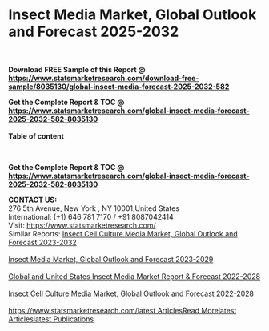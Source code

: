 <h1>Insect Media Market, Global Outlook and Forecast 2025-2032</h1><br/><p><strong>Download FREE Sample of this Report @ <a href="https://www.statsmarketresearch.com/download-free-sample/8035130/global-insect-media-forecast-2025-2032-582">https://www.statsmarketresearch.com/download-free-sample/8035130/global-insect-media-forecast-2025-2032-582</a></strong></p><div><b>Get the Complete Report & TOC @ <a href="https://www.statsmarketresearch.com/global-insect-media-forecast-2025-2032-582-8035130">https://www.statsmarketresearch.com/global-insect-media-forecast-2025-2032-582-8035130</a></b></div><br><b>Table of content</b><p><br><div><b>Get the Complete Report & TOC @ <a href="https://www.statsmarketresearch.com/global-insect-media-forecast-2025-2032-582-8035130">https://www.statsmarketresearch.com/global-insect-media-forecast-2025-2032-582-8035130</a></b></div></p> <b>CONTACT US:</b><br>276 5th Avenue, New York , NY 10001,United States<br>International: (+1) 646 781 7170 / +91 8087042414<br>Visit: <a href="https://www.statsmarketresearch.com/">https://www.statsmarketresearch.com/</a><br>Similar Reports: <a href="https://www.statsmarketresearch.com/global-insect-media-forecast-2025-2032-582-8035130">Insect Cell Culture Media Market, Global Outlook and Forecast 2023-2032</a><br/><br/><a href="https://www.statsmarketresearch.com/global-insect-media-forecast-2025-2032-582-8035130">Insect Media Market, Global Outlook and Forecast 2023-2029</a><br/><br/><a href="https://www.statsmarketresearch.com/global-insect-media-forecast-2025-2032-582-8035130">Global and United States Insect Media Market Report & Forecast 2022-2028</a><br/><br/><a href="https://www.statsmarketresearch.com/global-insect-media-forecast-2025-2032-582-8035130">Insect Cell Culture Media Market, Global Outlook and Forecast 2022-2028</a><br/><br/><a href="https://gyeongbokgung.com">https://www.statsmarketresearch.com/</a><a href="https://hallyeomaritime.com">latest Articles</a><a href="https://jingwansa.com">Read More</a><a href=https://nguoiviet.jp/">latest Articles</a><a href="https://www.intelmarketresearch.com/">latest Publications</a>